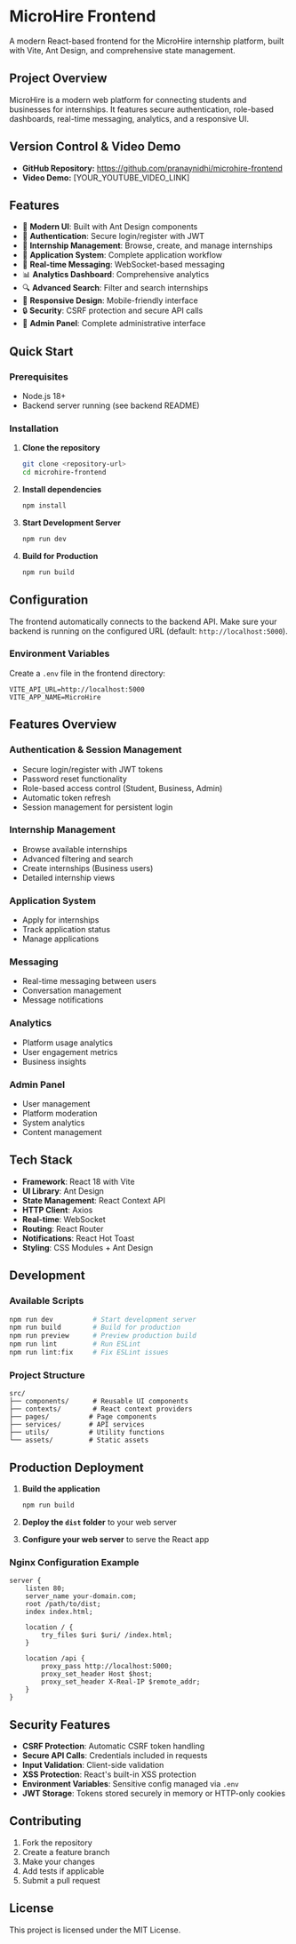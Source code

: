 # MicroHire Frontend

A modern React-based frontend for the MicroHire internship platform, built with Vite, Ant Design, and comprehensive state management.

## Project Overview
MicroHire is a modern web platform for connecting students and businesses for internships. It features secure authentication, role-based dashboards, real-time messaging, analytics, and a responsive UI.

## Version Control & Video Demo
- **GitHub Repository:** https://github.com/pranaynidhi/microhire-frontend
- **Video Demo:** [YOUR_YOUTUBE_VIDEO_LINK]

## Features

- 🎨 **Modern UI**: Built with Ant Design components
- 🔐 **Authentication**: Secure login/register with JWT
- 💼 **Internship Management**: Browse, create, and manage internships
- 📝 **Application System**: Complete application workflow
- 💬 **Real-time Messaging**: WebSocket-based messaging
- 📊 **Analytics Dashboard**: Comprehensive analytics
- 🔍 **Advanced Search**: Filter and search internships
- 📱 **Responsive Design**: Mobile-friendly interface
- 🔒 **Security**: CSRF protection and secure API calls
- 🎯 **Admin Panel**: Complete administrative interface

## Quick Start

### Prerequisites

- Node.js 18+
- Backend server running (see backend README)

### Installation

1. **Clone the repository**
   ```bash
   git clone <repository-url>
   cd microhire-frontend
   ```

2. **Install dependencies**
   ```bash
   npm install
   ```

3. **Start Development Server**
   ```bash
   npm run dev
   ```

4. **Build for Production**
   ```bash
   npm run build
   ```

## Configuration

The frontend automatically connects to the backend API. Make sure your backend is running on the configured URL (default: `http://localhost:5000`).

### Environment Variables

Create a `.env` file in the frontend directory:

```env
VITE_API_URL=http://localhost:5000
VITE_APP_NAME=MicroHire
```

## Features Overview

### Authentication & Session Management
- Secure login/register with JWT tokens
- Password reset functionality
- Role-based access control (Student, Business, Admin)
- Automatic token refresh
- Session management for persistent login

### Internship Management
- Browse available internships
- Advanced filtering and search
- Create internships (Business users)
- Detailed internship views

### Application System
- Apply for internships
- Track application status
- Manage applications

### Messaging
- Real-time messaging between users
- Conversation management
- Message notifications

### Analytics
- Platform usage analytics
- User engagement metrics
- Business insights

### Admin Panel
- User management
- Platform moderation
- System analytics
- Content management

## Tech Stack

- **Framework**: React 18 with Vite
- **UI Library**: Ant Design
- **State Management**: React Context API
- **HTTP Client**: Axios
- **Real-time**: WebSocket
- **Routing**: React Router
- **Notifications**: React Hot Toast
- **Styling**: CSS Modules + Ant Design

## Development

### Available Scripts

```bash
npm run dev          # Start development server
npm run build        # Build for production
npm run preview      # Preview production build
npm run lint         # Run ESLint
npm run lint:fix     # Fix ESLint issues
```

### Project Structure

```
src/
├── components/      # Reusable UI components
├── contexts/        # React context providers
├── pages/          # Page components
├── services/       # API services
├── utils/          # Utility functions
└── assets/         # Static assets
```

## Production Deployment

1. **Build the application**
   ```bash
   npm run build
   ```

2. **Deploy the `dist` folder** to your web server

3. **Configure your web server** to serve the React app

### Nginx Configuration Example

```nginx
server {
    listen 80;
    server_name your-domain.com;
    root /path/to/dist;
    index index.html;

    location / {
        try_files $uri $uri/ /index.html;
    }

    location /api {
        proxy_pass http://localhost:5000;
        proxy_set_header Host $host;
        proxy_set_header X-Real-IP $remote_addr;
    }
}
```

## Security Features

- **CSRF Protection**: Automatic CSRF token handling
- **Secure API Calls**: Credentials included in requests
- **Input Validation**: Client-side validation
- **XSS Protection**: React's built-in XSS protection
- **Environment Variables**: Sensitive config managed via `.env`
- **JWT Storage**: Tokens stored securely in memory or HTTP-only cookies

## Contributing

1. Fork the repository
2. Create a feature branch
3. Make your changes
4. Add tests if applicable
5. Submit a pull request

## License

This project is licensed under the MIT License.
